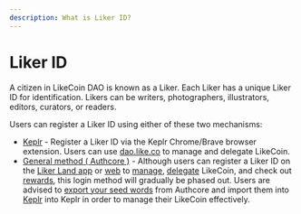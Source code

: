 ```yaml
---
description: What is Liker ID?
---
```


# Liker ID

A citizen in LikeCoin DAO is known as a Liker. Each Liker has a unique Liker ID for identification. Likers can be writers, photographers, illustrators, editors, curators, or readers.

Users can register a Liker ID using either of these two mechanisms:

* [Keplr](register-with-keplr.md) - Register a Liker ID via the Keplr Chrome/Brave browser extension. Users can use [dao.like.co](https://dao.like.co/) to manage and delegate LikeCoin.
* [General method ( Authcore )](register/) - Although users can register a Liker ID on the [Liker Land app](https://liker.land/getapp) or [web](https://liker.land/) to [manage](../../general-guides/wallet/like-pay.md), [delegate](../../general-guides/stake/delegation-of-likecoin/) LikeCoin, and check out [rewards](../creatortools/rewards.md), this login method will gradually be phased out. Users are advised to [export your seed words](export-seed-words.md) from Authcore and import them into [Keplr](../../general-guides/wallet/keplr/) into Keplr in order to manage their LikeCoin effectively.

